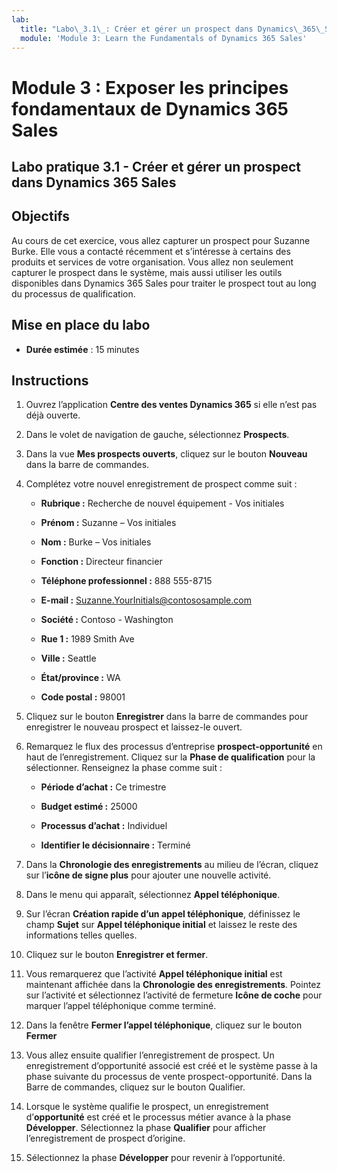 ```yaml
---
lab:
  title: "Labo\_3.1\_: Créer et gérer un prospect dans Dynamics\_365\_Sales"
  module: 'Module 3: Learn the Fundamentals of Dynamics 365 Sales'
---
```


<a name="module-3-learn-the-fundamentals-of-dynamics-365-sales"></a>Module 3 : Exposer les principes fondamentaux de Dynamics 365 Sales
========================

## <a name="practice-lab-31---create-and-manage-a-lead-in-dynamics-365-sales"></a>Labo pratique 3.1 - Créer et gérer un prospect dans Dynamics 365 Sales

## <a name="objectives"></a>Objectifs

Au cours de cet exercice, vous allez capturer un prospect pour Suzanne Burke. Elle vous a contacté récemment et s’intéresse à certains des produits et services de votre organisation. Vous allez non seulement capturer le prospect dans le système, mais aussi utiliser les outils disponibles dans Dynamics 365 Sales pour traiter le prospect tout au long du processus de qualification.


## <a name="lab-setup"></a>Mise en place du labo

  - **Durée estimée** : 15 minutes

## <a name="instructions"></a>Instructions

1. Ouvrez l’application **Centre des ventes Dynamics 365** si elle n’est pas déjà ouverte. 

2. Dans le volet de navigation de gauche, sélectionnez **Prospects**. 

3. Dans la vue **Mes prospects ouverts**, cliquez sur le bouton **Nouveau** dans la barre de commandes.

4. Complétez votre nouvel enregistrement de prospect comme suit :

    - **Rubrique :** Recherche de nouvel équipement - Vos initiales

    - **Prénom :** Suzanne – Vos initiales

    - **Nom :** Burke – Vos initiales

    - **Fonction :** Directeur financier

    - **Téléphone professionnel :** 888 555-8715

    - **E-mail :** Suzanne.YourInitials@contososample.com

    - **Société :** Contoso - Washington

    - **Rue 1 :** 1989 Smith Ave

    - **Ville :** Seattle

    - **État/province :** WA

    - **Code postal :** 98001 

5. Cliquez sur le bouton **Enregistrer** dans la barre de commandes pour enregistrer le nouveau prospect et laissez-le ouvert.

6. Remarquez le flux des processus d’entreprise **prospect-opportunité** en haut de l’enregistrement. Cliquez sur la **Phase de qualification** pour la sélectionner. Renseignez la phase comme suit :

    - **Période d’achat :** Ce trimestre

    - **Budget estimé :** 25000 

    - **Processus d’achat :** Individuel

    - **Identifier le décisionnaire :** Terminé

7. Dans la **Chronologie des enregistrements** au milieu de l’écran, cliquez sur l’**icône de signe plus** pour ajouter une nouvelle activité. 

8. Dans le menu qui apparaît, sélectionnez **Appel téléphonique**.

9. Sur l’écran **Création rapide d’un appel téléphonique**, définissez le champ **Sujet** sur **Appel téléphonique initial** et laissez le reste des informations telles quelles. 

10. Cliquez sur le bouton **Enregistrer et fermer**.

11. Vous remarquerez que l’activité **Appel téléphonique initial** est maintenant affichée dans la **Chronologie des enregistrements**. Pointez sur l’activité et sélectionnez l’activité de fermeture **Icône de coche** pour marquer l’appel téléphonique comme terminé. 

12. Dans la fenêtre **Fermer l’appel téléphonique**, cliquez sur le bouton **Fermer** 

13. Vous allez ensuite qualifier l’enregistrement de prospect.  Un enregistrement d’opportunité associé est créé et le système passe à la phase suivante du processus de vente prospect-opportunité.  Dans la Barre de commandes, cliquez sur le bouton Qualifier.  

14. Lorsque le système qualifie le prospect, un enregistrement d’**opportunité** est créé et le processus métier avance à la phase **Développer**.  Sélectionnez la phase **Qualifier** pour afficher l’enregistrement de prospect d’origine. 

15. Sélectionnez la phase **Développer** pour revenir à l’opportunité.

